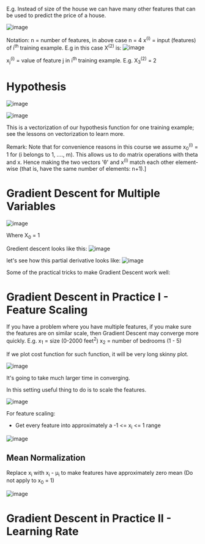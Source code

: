 E.g. Instead of size of the house we can have many other features that can be used to predict the price of a house.

![image](https://github.com/vivekprm/coursera-ml/assets/2403660/ec76ac1c-eb02-4e01-8ba2-d77645c9e3bb)

Notation:
n = number of features, in above case n = 4
x<sup>(i)</sup> = input (features) of i<sup>th</sup> training example. E.g in this case X<sup>(2)</sup> is:
![image](https://github.com/vivekprm/coursera-ml/assets/2403660/b1ff073b-27b2-4084-bd16-0366e13f37fd)

x<sub>j</sub><sup>(i)</sup> = value of feature j in i<sup>th</sup> training example. E.g. X<sub>3</sub><sup>(2)</sup> = 2

# Hypothesis
![image](https://github.com/vivekprm/coursera-ml/assets/2403660/15b8666b-4b3e-4468-b336-1f53f2a19d13)

![image](https://github.com/vivekprm/coursera-ml/assets/2403660/e828985c-fc85-497a-99de-0176be196f89)

This is a vectorization of our hypothesis function for one training example; see the lessons on vectorization to learn more.

Remark: Note that for convenience reasons in this course we assume x<sub>0</sub><sup>(i)</sup> = 1 for (i belongs to 1, ...., m).
This allows us to do matrix operations with theta and x. Hence making the two vectors 'θ' and x<sup>(i)</sup> match each other element-wise (that is, have the same number of elements: n+1).]

# Gradient Descent for Multiple Variables
![image](https://github.com/vivekprm/coursera-ml/assets/2403660/2b83fde3-9b0c-4a2e-a559-1a2cbab94795)

Where X<sub>0</sub> = 1

Gredient descent looks like this:
![image](https://github.com/vivekprm/coursera-ml/assets/2403660/19ca596d-5549-472b-a9bf-8b2c215d86ba)

let's see how this partial derivative looks like:
![image](https://github.com/vivekprm/coursera-ml/assets/2403660/8d285975-0d1e-43e3-b916-2d10837d0407)

Some of the practical tricks to make Gradient Descent work well:
# Gradient Descent in Practice I - Feature Scaling
If you have a problem where you have multiple features, if you make sure the features are on similar scale, then Gradient Descent may converge more quickly.
E.g. x<sub>1</sub> = size (0-2000 feet<sup>2</sup>)
     x<sub>2</sub> = number of bedrooms (1 - 5)
     
If we plot cost function for such function, it will be very long skinny plot.

![image](https://github.com/vivekprm/coursera-ml/assets/2403660/d921ee48-52ad-4b9f-938d-1150108f065d)

It's going to take much larger time in converging.

In this setting useful thing to do is to scale the features.

![image](https://github.com/vivekprm/coursera-ml/assets/2403660/f5e1ba24-0942-4069-b3e2-2b187dcf7aeb)

For feature scaling:
- Get every feature into approximately a -1 <= x<sub>i</sub> <= 1 range

![image](https://github.com/vivekprm/coursera-ml/assets/2403660/124ff497-83e7-4c3b-9541-72ea3794a603)

## Mean Normalization
Replace x<sub>i</sub> with x<sub>i</sub> - μ<sub>i</sub> to make features have approximately zero mean (Do not apply to x<sub>0</sub> = 1)

![image](https://github.com/vivekprm/coursera-ml/assets/2403660/5b61a9de-91bd-4ced-ba69-4f4d8bdf5fbc)

# Gradient Descent in Practice II - Learning Rate
